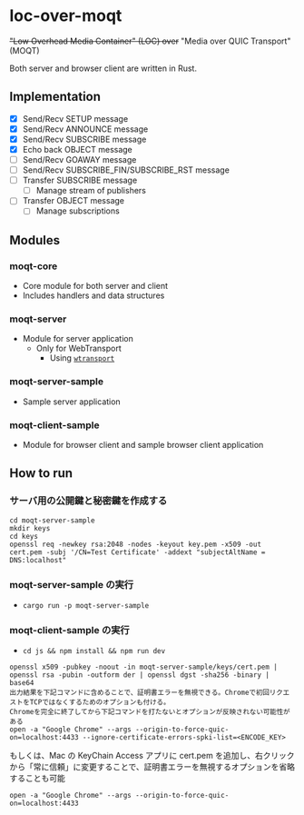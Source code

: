# loc-over-moqt

~~"Low Overhead Media Container" (LOC) over~~ "Media over QUIC Transport" (MOQT)

Both server and browser client are written in Rust.

## Implementation

- [x] Send/Recv SETUP message
- [x] Send/Recv ANNOUNCE message
- [x] Send/Recv SUBSCRIBE message
- [x] Echo back OBJECT message
- [ ] Send/Recv GOAWAY message
- [ ] Send/Recv SUBSCRIBE_FIN/SUBSCRIBE_RST message
- [ ] Transfer SUBSCRIBE message
  - [ ] Manage stream of publishers
- [ ] Transfer OBJECT message
  - [ ] Manage subscriptions

## Modules

### moqt-core

- Core module for both server and client
- Includes handlers and data structures

### moqt-server

- Module for server application
  - Only for WebTransport
    - Using [`wtransport`](https://github.com/BiagioFesta/wtransport)

### moqt-server-sample

- Sample server application

### moqt-client-sample

- Module for browser client and sample browser client application

## How to run

### サーバ用の公開鍵と秘密鍵を作成する

```shell
cd moqt-server-sample
mkdir keys
cd keys
openssl req -newkey rsa:2048 -nodes -keyout key.pem -x509 -out cert.pem -subj '/CN=Test Certificate' -addext "subjectAltName = DNS:localhost"

```

### moqt-server-sample の実行

- `cargo run -p moqt-server-sample`

### moqt-client-sample の実行

- `cd js && npm install && npm run dev`

```shell
openssl x509 -pubkey -noout -in moqt-server-sample/keys/cert.pem | openssl rsa -pubin -outform der | openssl dgst -sha256 -binary | base64
出力結果を下記コマンドに含めることで、証明書エラーを無視できる。Chromeで初回リクエストをTCPではなくするためのオプションも付ける。
Chromeを完全に終了してから下記コマンドを打たないとオプションが反映されない可能性がある
open -a "Google Chrome" --args --origin-to-force-quic-on=localhost:4433 --ignore-certificate-errors-spki-list=<ENCODE_KEY>
```

もしくは、Mac の KeyChain Access アプリに cert.pem を追加し、右クリックから「常に信頼」に変更することで、証明書エラーを無視するオプションを省略することも可能

```
open -a "Google Chrome" --args --origin-to-force-quic-on=localhost:4433
```
